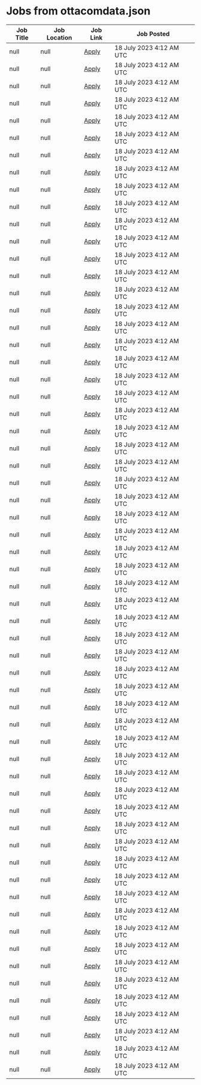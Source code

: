 # Jobs from ottacomdata.json
| Job Title | Job Location | Job Link | Job Posted |
| --- | --- | --- | --- |
| null | null | [Apply](null) | 18 July 2023  4:12 AM UTC |
| null | null | [Apply](null) | 18 July 2023  4:12 AM UTC |
| null | null | [Apply](null) | 18 July 2023  4:12 AM UTC |
| null | null | [Apply](null) | 18 July 2023  4:12 AM UTC |
| null | null | [Apply](null) | 18 July 2023  4:12 AM UTC |
| null | null | [Apply](null) | 18 July 2023  4:12 AM UTC |
| null | null | [Apply](null) | 18 July 2023  4:12 AM UTC |
| null | null | [Apply](null) | 18 July 2023  4:12 AM UTC |
| null | null | [Apply](null) | 18 July 2023  4:12 AM UTC |
| null | null | [Apply](null) | 18 July 2023  4:12 AM UTC |
| null | null | [Apply](null) | 18 July 2023  4:12 AM UTC |
| null | null | [Apply](null) | 18 July 2023  4:12 AM UTC |
| null | null | [Apply](null) | 18 July 2023  4:12 AM UTC |
| null | null | [Apply](null) | 18 July 2023  4:12 AM UTC |
| null | null | [Apply](null) | 18 July 2023  4:12 AM UTC |
| null | null | [Apply](null) | 18 July 2023  4:12 AM UTC |
| null | null | [Apply](null) | 18 July 2023  4:12 AM UTC |
| null | null | [Apply](null) | 18 July 2023  4:12 AM UTC |
| null | null | [Apply](null) | 18 July 2023  4:12 AM UTC |
| null | null | [Apply](null) | 18 July 2023  4:12 AM UTC |
| null | null | [Apply](null) | 18 July 2023  4:12 AM UTC |
| null | null | [Apply](null) | 18 July 2023  4:12 AM UTC |
| null | null | [Apply](null) | 18 July 2023  4:12 AM UTC |
| null | null | [Apply](null) | 18 July 2023  4:12 AM UTC |
| null | null | [Apply](null) | 18 July 2023  4:12 AM UTC |
| null | null | [Apply](null) | 18 July 2023  4:12 AM UTC |
| null | null | [Apply](null) | 18 July 2023  4:12 AM UTC |
| null | null | [Apply](null) | 18 July 2023  4:12 AM UTC |
| null | null | [Apply](null) | 18 July 2023  4:12 AM UTC |
| null | null | [Apply](null) | 18 July 2023  4:12 AM UTC |
| null | null | [Apply](null) | 18 July 2023  4:12 AM UTC |
| null | null | [Apply](null) | 18 July 2023  4:12 AM UTC |
| null | null | [Apply](null) | 18 July 2023  4:12 AM UTC |
| null | null | [Apply](null) | 18 July 2023  4:12 AM UTC |
| null | null | [Apply](null) | 18 July 2023  4:12 AM UTC |
| null | null | [Apply](null) | 18 July 2023  4:12 AM UTC |
| null | null | [Apply](null) | 18 July 2023  4:12 AM UTC |
| null | null | [Apply](null) | 18 July 2023  4:12 AM UTC |
| null | null | [Apply](null) | 18 July 2023  4:12 AM UTC |
| null | null | [Apply](null) | 18 July 2023  4:12 AM UTC |
| null | null | [Apply](null) | 18 July 2023  4:12 AM UTC |
| null | null | [Apply](null) | 18 July 2023  4:12 AM UTC |
| null | null | [Apply](null) | 18 July 2023  4:12 AM UTC |
| null | null | [Apply](null) | 18 July 2023  4:12 AM UTC |
| null | null | [Apply](null) | 18 July 2023  4:12 AM UTC |
| null | null | [Apply](null) | 18 July 2023  4:12 AM UTC |
| null | null | [Apply](null) | 18 July 2023  4:12 AM UTC |
| null | null | [Apply](null) | 18 July 2023  4:12 AM UTC |
| null | null | [Apply](null) | 18 July 2023  4:12 AM UTC |
| null | null | [Apply](null) | 18 July 2023  4:12 AM UTC |
| null | null | [Apply](null) | 18 July 2023  4:12 AM UTC |
| null | null | [Apply](null) | 18 July 2023  4:12 AM UTC |
| null | null | [Apply](null) | 18 July 2023  4:12 AM UTC |
| null | null | [Apply](null) | 18 July 2023  4:12 AM UTC |
| null | null | [Apply](null) | 18 July 2023  4:12 AM UTC |
| null | null | [Apply](null) | 18 July 2023  4:12 AM UTC |
| null | null | [Apply](null) | 18 July 2023  4:12 AM UTC |
| null | null | [Apply](null) | 18 July 2023  4:12 AM UTC |
| null | null | [Apply](null) | 18 July 2023  4:12 AM UTC |
| null | null | [Apply](null) | 18 July 2023  4:12 AM UTC |

